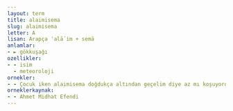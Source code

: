 ```yaml
---
layout: term
title: alaimisema
slug: alaimisema
letter: A
lisan: Arapça ʿalā´im + semā
anlamlar:
- ► gökkuşağı
ozellikler:
- - isim
  - meteoroloji
ornekler:
- - Çocuk iken alaimisema doğdukça altından geçelim diye az mı koşuyorduk!
orneklerkaynak:
- - Ahmet Midhat Efendi
---
```

